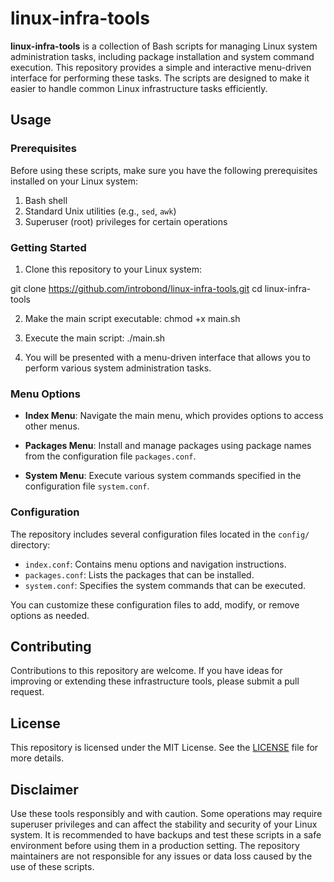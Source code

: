 # linux-infra-tools

**linux-infra-tools** is a collection of Bash scripts for managing Linux system administration tasks, including package installation and system command execution. This repository provides a simple and interactive menu-driven interface for performing these tasks. The scripts are designed to make it easier to handle common Linux infrastructure tasks efficiently.

## Usage

### Prerequisites

Before using these scripts, make sure you have the following prerequisites installed on your Linux system:

1. Bash shell
2. Standard Unix utilities (e.g., `sed`, `awk`)
3. Superuser (root) privileges for certain operations

### Getting Started

1. Clone this repository to your Linux system:

git clone https://github.com/introbond/linux-infra-tools.git
cd linux-infra-tools

2. Make the main script executable:
chmod +x main.sh

3. Execute the main script:
./main.sh


4. You will be presented with a menu-driven interface that allows you to perform various system administration tasks.

### Menu Options

- **Index Menu**: Navigate the main menu, which provides options to access other menus.

- **Packages Menu**: Install and manage packages using package names from the configuration file `packages.conf`.

- **System Menu**: Execute various system commands specified in the configuration file `system.conf`.

### Configuration

The repository includes several configuration files located in the `config/` directory:

- `index.conf`: Contains menu options and navigation instructions.
- `packages.conf`: Lists the packages that can be installed.
- `system.conf`: Specifies the system commands that can be executed.

You can customize these configuration files to add, modify, or remove options as needed.

## Contributing

Contributions to this repository are welcome. If you have ideas for improving or extending these infrastructure tools, please submit a pull request.

## License

This repository is licensed under the MIT License. See the [LICENSE](LICENSE) file for more details.

## Disclaimer

Use these tools responsibly and with caution. Some operations may require superuser privileges and can affect the stability and security of your Linux system. It is recommended to have backups and test these scripts in a safe environment before using them in a production setting. The repository maintainers are not responsible for any issues or data loss caused by the use of these scripts.
